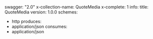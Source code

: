 swagger: "2.0"
x-collection-name: QuoteMedia
x-complete: 1
info:
  title: QuoteMedia
  version: 1.0.0
schemes:
- http
produces:
- application/json
consumes:
- application/json